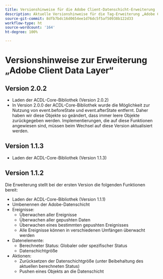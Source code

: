 ```yaml
---
title: Versionshinweise für die Adobe Client-Datenschicht-Erweiterung
description: Aktuelle Versionshinweise für die Tag-Erweiterung „Adobe Client Data Layer“ in Adobe Experience Platform.
source-git-commit: 8dfb7bdc16d0654ee1d76dc5f5af50938b122d33
workflow-type: ht
source-wordcount: '164'
ht-degree: 100%

---
```


# Versionshinweise zur Erweiterung „Adobe Client Data Layer“

## Version 2.0.2

* Laden der ACDL-Core-Bibliothek (Version 2.0.2)
* In Version 2.0.0 der ACDL-Core-Bibliothek wurde die Möglichkeit zur Nutzung von event.beforeState und event.afterState entfernt. Daher haben wir diese Objekte so geändert, dass immer leere Objekte zurückgegeben werden. Implementierungen, die auf diese Funktionen angewiesen sind, müssen beim Wechsel auf diese Version aktualisiert werden.

## Version 1.1.3

* Laden der ACDL-Core-Bibliothek (Version 1.1.3)

## Version 1.1.2

Die Erweiterung stellt bei der ersten Version die folgenden Funktionen bereit:

* Laden der ACDL-Core-Bibliothek (Version 1.1.1)
* Umbenennen der Adobe-Datenschicht
* Ereignisse:
   * Überwachen aller Ereignisse
   * Überwachen aller gepushten Daten
   * Überwachen eines bestimmten gepushten Ereignisses
   * Alle Ereignisse können in verschiedenen Umfängen überwacht werden
* Datenelemente:
   * Berechneter Status: Globaler oder spezifischer Status
   * Datenschichtgröße
* Aktionen:
   * Zurücksetzen der Datenschichtgröße (unter Beibehaltung des aktuellen berechneten Status)
   * Pushen eines Objekts an die Datenschicht
